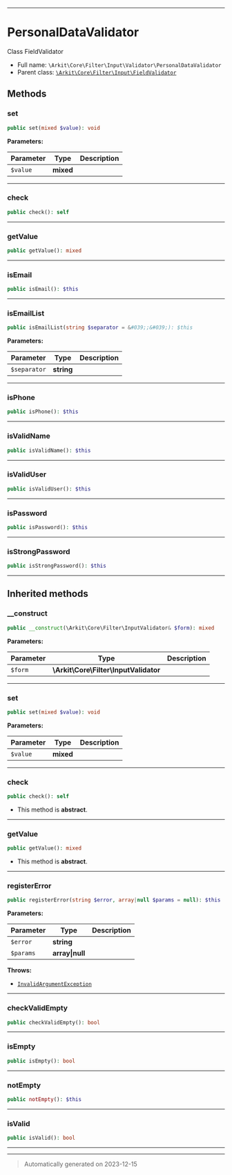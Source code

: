 ***

# PersonalDataValidator

Class FieldValidator



* Full name: `\Arkit\Core\Filter\Input\Validator\PersonalDataValidator`
* Parent class: [`\Arkit\Core\Filter\Input\FieldValidator`](../FieldValidator.md)




## Methods


### set



```php
public set(mixed $value): void
```








**Parameters:**

| Parameter | Type | Description |
|-----------|------|-------------|
| `$value` | **mixed** |  |





***

### check



```php
public check(): self
```












***

### getValue



```php
public getValue(): mixed
```












***

### isEmail



```php
public isEmail(): $this
```












***

### isEmailList



```php
public isEmailList(string $separator = &#039;;&#039;): $this
```








**Parameters:**

| Parameter | Type | Description |
|-----------|------|-------------|
| `$separator` | **string** |  |





***

### isPhone



```php
public isPhone(): $this
```












***

### isValidName



```php
public isValidName(): $this
```












***

### isValidUser



```php
public isValidUser(): $this
```












***

### isPassword



```php
public isPassword(): $this
```












***

### isStrongPassword



```php
public isStrongPassword(): $this
```












***


## Inherited methods


### __construct



```php
public __construct(\Arkit\Core\Filter\InputValidator& $form): mixed
```








**Parameters:**

| Parameter | Type | Description |
|-----------|------|-------------|
| `$form` | **\Arkit\Core\Filter\InputValidator** |  |





***

### set



```php
public set(mixed $value): void
```








**Parameters:**

| Parameter | Type | Description |
|-----------|------|-------------|
| `$value` | **mixed** |  |





***

### check



```php
public check(): self
```




* This method is **abstract**.







***

### getValue



```php
public getValue(): mixed
```




* This method is **abstract**.







***

### registerError



```php
public registerError(string $error, array|null $params = null): $this
```








**Parameters:**

| Parameter | Type | Description |
|-----------|------|-------------|
| `$error` | **string** |  |
| `$params` | **array&#124;null** |  |




**Throws:**

- [`InvalidArgumentException`](../../../../../InvalidArgumentException.md)



***

### checkValidEmpty



```php
public checkValidEmpty(): bool
```












***

### isEmpty



```php
public isEmpty(): bool
```












***

### notEmpty



```php
public notEmpty(): $this
```












***

### isValid



```php
public isValid(): bool
```












***


***
> Automatically generated on 2023-12-15
